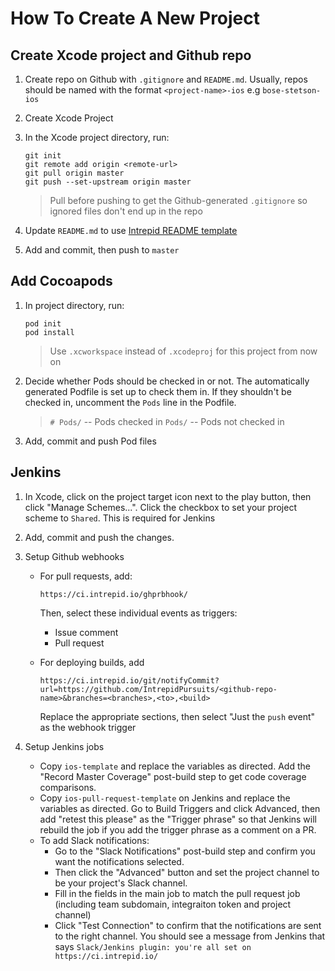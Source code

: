 # How To Create A New Project
## Create Xcode project and Github repo
1. Create repo on Github with `.gitignore` and `README.md`. Usually, repos should be named with the format `<project-name>-ios` e.g `bose-stetson-ios`

1. Create Xcode Project

1. In the Xcode project directory, run:
    ```
    git init
    git remote add origin <remote-url>
    git pull origin master
    git push --set-upstream origin master
    ```
    > Pull before pushing to get the Github-generated `.gitignore` so ignored files don't end up in the repo

1. Update `README.md` to use [Intrepid README template](https://github.com/IntrepidPursuits/sherpa/blob/master/readme-template)
1. Add and commit, then push to `master`

## Add Cocoapods
1. In project directory, run:
    ```
    pod init
    pod install
    ```
    > Use `.xcworkspace` instead of `.xcodeproj` for this project from now on

1. Decide whether Pods should be checked in or not. The automatically generated Podfile is set up to check them in. If they shouldn't be checked in, uncomment the `Pods` line in the Podfile.
    > `# Pods/` -- Pods checked in
    > `Pods/` -- Pods not checked in

1. Add, commit and push Pod files

## Jenkins

1. In Xcode, click on the project target icon next to the play button, then click "Manage Schemes...". Click the checkbox to set your project scheme to `Shared`. This is required for Jenkins

1. Add, commit and push the changes.

1. Setup Github webhooks
    - For pull requests, add:
        ```
        https://ci.intrepid.io/ghprbhook/
        ```
        Then, select these individual events as triggers:
        - Issue comment
        - Pull request

    - For deploying builds, add
        ```
        https://ci.intrepid.io/git/notifyCommit?url=https://github.com/IntrepidPursuits/<github-repo-name>&branches=<branches>,<to>,<build>
        ```
        Replace the appropriate sections, then select "Just the `push` event" as the webhook trigger

1. Setup Jenkins jobs
    - Copy `ios-template` and replace the variables as directed. Add the "Record Master Coverage" post-build step to get code coverage comparisons.
    - Copy `ios-pull-request-template` on Jenkins and replace the variables as directed. Go to Build Triggers and click Advanced, then add "retest this please" as the "Trigger phrase" so that Jenkins will rebuild the job if you add the trigger phrase as a comment on a PR.
    - To add Slack notifications:
        - Go to the "Slack Notifications" post-build step and confirm you want the notifications selected.
        - Then click the "Advanced" button and set the project channel to be your project's Slack channel.
        - Fill in the fields in the main job to match the pull request job (including team subdomain, integraiton token and project channel)
        - Click "Test Connection" to confirm that the notifications are sent to the right channel. You should see a message from Jenkins that says `Slack/Jenkins plugin: you're all set on https://ci.intrepid.io/`
